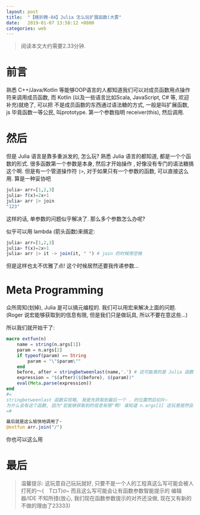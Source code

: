 ```yaml
---
layout: post
title:  "【瞎折腾-04】Julia 怎么玩扩展函数(大雾"
date:   2019-01-07 13:58:12 +0800
categories: web
---
```

> 阅读本文大约需要2.33分钟.

# 前言
熟悉 C++/Java/Kotlin 等能够OOP语言的人都知道我们可以对成员函数用点操作符来调用成员函数, 而 Kotlin (以及一些语言比如Scala, JavaScript, C# 等, 欢迎补充)就绝了, 可以把 不是成员函数的东西通过语法糖的方式, 一般是叫扩展函数, js 毕竟函数一等公民, 叫prototype. 第一个参数指明 receiver(this), 然后调用.

# 然后
但是 Julia 语言是靠多重派发的, 怎么玩? 熟悉 Julia 语言的都知道, 都是一个个函数的形式. 很多函数第一个参数是本身, 然后才开始操作 , 好像没有专门的语法糖搞这个啊.
但是有一个管道操作符 `|>`,
对于如果只有一个参数的函数, 可以直接这么用. 算是一种妥协吧
```julia
julia> arr=[1,2,3]
julia> f(x)=2x+1
julia> arr |> join
"123"
```
这样的话, 单参数的问题似乎解决了. 那么多个参数怎么办呢?

似乎可以用 lambda (箭头函数)来搞定:
```julia
julia> arr=[1,2,3]
julia> f(x)=2x+1
julia> arr |> it -> join(it, " ") # join 的时候用空格
```
但是这样也太不优雅了点! 这个时候居然还要我传递参数...

# Meta Programming
众所周知(划掉), Julia 是可以搞元编程的. 我们可以用宏来解决上面的问题.
(Roger 说宏能够获取到的信息有限, 但是我们只是做玩具, 所以不要在意这些...)

所以我们就开始干了:
```julia
macro extfun(n)
    name = string(n.args[1])
    param = n.args[2]
    if typeof(param) == String
        param = "\"$param\""
    end
    before, after = stringbetweenlast(name,'.') # 这可能真的是 Julia 函数的 "命名风格"
    expression = "$(after)($(before), $(param))"
    eval(Meta.parse(expression))
end
#= 
stringbetweenlast 函数实现略, 我是先获取到最后一个 . 的位置然后切片~
为什么会有这个函数, 因为"宏能够获取到的信息有限"啊! 谁知道 n.args[1] 这玩意居然会给我返回 `:(arr.join)`这种东西, 惹不起惹不起.
=#

最后就是这么愉快地调用了~
@extfun arr.join("/")
```
你也可以这么用

# 最后
> 温馨提示: 这玩意自己玩玩就好, 只要不是一个人的工程真这么写可能会被人打死的～(　TロT)σ~
> 而且这么写可能会让有函数参数智能提示的 编辑器/IDE 不知所措(放心, 我们现在函数参数提示的对齐还没做, 现在又有新的不做的理由了23333)